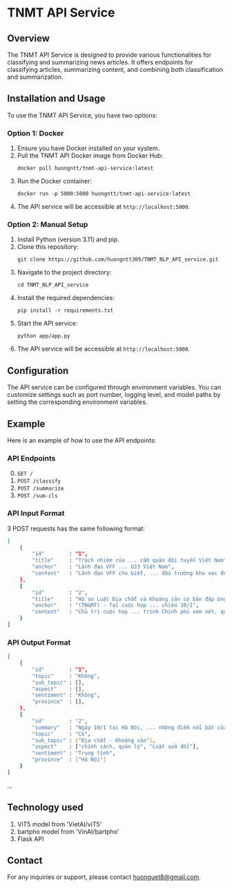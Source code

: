 # TNMT API Service

## Overview
The TNMT API Service is designed to provide various functionalities for classifying and summarizing news articles. It offers endpoints for classifying articles, summarizing content, and combining both classification and summarization.

## Installation and Usage
To use the TNMT API Service, you have two options:

### Option 1: Docker
1. Ensure you have Docker installed on your system.
2. Pull the TNMT API Docker image from Docker Hub:
    ```
    docker pull huongntt/tnmt-api-service:latest
    ```
3. Run the Docker container:
    ```
    docker run -p 5000:5000 huongntt/tnmt-api-service:latest
    ```
4. The API service will be accessible at `http://localhost:5000`.

### Option 2: Manual Setup
1. Install Python (version 3.11) and pip.
2. Clone this repository:
    ```
    git clone https://github.com/huongntt309/TNMT_NLP_API_service.git
    ```
3. Navigate to the project directory:
    ```
    cd TNMT_NLP_API_service
    ```
4. Install the required dependencies:
    ```
    pip install -r requirements.txt
    ```
5. Start the API service:
    ```
    python app/app.py
    ```
6. The API service will be accessible at `http://localhost:5000`.

## Configuration
The API service can be configured through environment variables. You can customize settings such as port number, logging level, and model paths by setting the corresponding environment variables.

## Example
Here is an example of how to use the API endpoints:
### API Endpoints
0. `GET /`
1. `POST /classify`
2. `POST /summarize`
3. `POST /sum-cls`


### API Input Format
3 POST requests has the same following format:
```bash
[
    {
        "id"        : "1",
        "title"     : "Trách nhiệm của ... cầm quân đội tuyển Việt Nam",
        "anchor"    : "Lãnh đạo VFF ... U23 Việt Nam",
        "content"   : "Lãnh đạo VFF cho biết, ... đấu trường khu vực đến châu lục."
    },
    {
        "id"        : "2",
        "title"     : "Hồ sơ Luật Địa chất và Khoáng sản cơ bản đáp ứng yêu cầu",
        "anchor"    : "(TN&MT) - Tại cuộc họp ... chiều 10/1",
        "content"   : "Chủ trì cuộc họp ... trình Chính phủ xem xét, quyết định."
    }
]
```

### API Output Format
```bash
[
    {
        "id"        : "1",                          
        "topic"     : "Không",                           
        "sub_topic" : [],                
        "aspect"    : [],         
        "sentiment" : "Không",                      
        "province"  : [],
    },
    {
        "id"        : "2",
        "summary"   : "Ngày 10/1 tại Hà Nội, ... những điểm nổi bật của dự thảo.",
        "topic"     : "Có",
        "sub_topic" : ["Địa chất - Khoáng sản"],
        "aspect"    : ["chính sách, quản lý", "Luật sửa đổi"],
        "sentiment" : "Trung tính",
        "province"  : ["Hà Nội"]
    }
]
```
...

## Technology used
1. ViT5 model from 'VietAI/viT5'
2. bartpho model from 'VinAI/bartpho'
3. Flask API

## Contact
For any inquiries or support, please contact [huonguet8@gmail.com](mailto:huonguet8@gmail.com).
